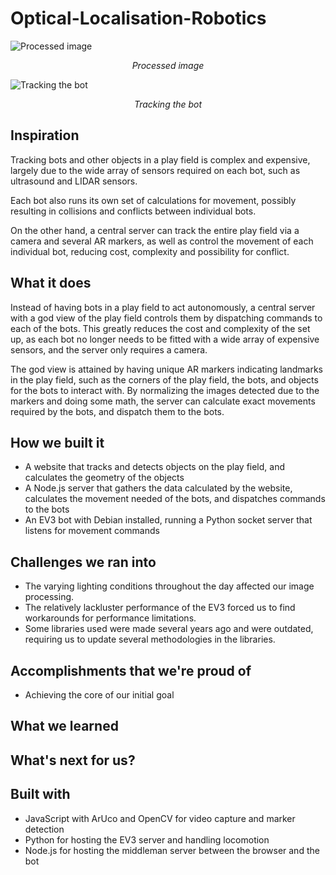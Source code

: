 # Optical-Localisation-Robotics

![Processed image](https://challengepost-s3-challengepost.netdna-ssl.com/photos/production/software_photos/000/592/257/datas/gallery.jpg)

*<p style="text-align: center">Processed image</p>*

![Tracking the bot](https://scontent-arn2-1.xx.fbcdn.net/v/t34.0-0/p280x280/27294132_10215128890917897_2110733213_n.jpg?_nc_ad=z-m&_nc_cid=0&oh=fccbf223dc3e31c3d916321f3d624679&oe=5A6F6795)

*<p style="text-align: center">Tracking the bot</p>*

## Inspiration

Tracking bots and other objects in a play field is complex and expensive, largely due to the wide array of sensors required on each bot, such as ultrasound and LIDAR sensors.

Each bot also runs its own set of calculations for movement, possibly resulting in collisions and conflicts between individual bots.

On the other hand, a central server can track the entire play field via a camera and several AR markers, as well as control the movement of each individual bot, reducing cost, complexity and possibility for conflict.

## What it does

Instead of having bots in a play field to act autonomously, a central server with a god view of the play field controls them by dispatching commands to each of the bots. This greatly reduces the cost and complexity of the set up, as each bot no longer needs to be fitted with a wide array of expensive sensors, and the server only requires a camera.

The god view is attained by having unique AR markers indicating landmarks in the play field, such as the corners of the play field, the bots, and objects for the bots to interact with. By normalizing the images detected due to the markers and doing some math, the server can calculate exact movements required by the bots, and dispatch them to the bots.

## How we built it

* A website that tracks and detects objects on the play field, and calculates the geometry of the objects
* A Node.js server that gathers the data calculated by the website, calculates the movement needed of the bots, and dispatches commands to the bots
* An EV3 bot with Debian installed, running a Python socket server that listens for movement commands

## Challenges we ran into

* The varying lighting conditions throughout the day affected our image processing.
* The relatively lackluster performance of the EV3 forced us to find workarounds for performance limitations.
* Some libraries used were made several years ago and were outdated, requiring us to update several methodologies in the libraries.

## Accomplishments that we're proud of

* Achieving the core of our initial goal

## What we learned

## What's next for us?

## Built with

* JavaScript with ArUco and OpenCV for video capture and marker detection
* Python for hosting the EV3 server and handling locomotion
* Node.js for hosting the middleman server between the browser and the bot
